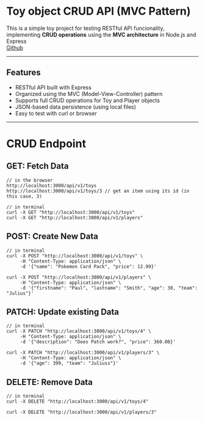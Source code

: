 # Toy object CRUD API (MVC Pattern) 
This is a simple toy project for testing RESTful API funcionality, implementing **CRUD operations** using the **MVC architecture** in Node.js and Express  
[Github](https://github.com/co24428/CRUD_MVC_Toy)

---

## Features
- RESTful API built with Express
- Organized using the MVC (Model-View-Controller) pattern
- Supports full CRUD operations for Toy and Player objects
- JSON-based data persistence (using local files)
- Easy to test with curl or browser

---

# CRUD Endpoint

## GET: Fetch Data
```
// in the browser
http://localhost:3000/api/v1/toys
http://localhost:3000/api/v1/toys/3 // get an item using its id (in this case, 3)

// in terminal
curl -X GET "http://localhost:3000/api/v1/toys"
curl -X GET "http://localhost:3000/api/v1/players"

```

## POST: Create New Data
```
// in terminal
curl -X POST "http://localhost:3000/api/v1/toys" \
     -H "Content-Type: application/json" \
     -d '{"name": "Pokemon Card Pack", "price": 12.99}'

curl -X POST "http://localhost:3000/api/v1/players" \
     -H "Content-Type: application/json" \
     -d '{"firstname": "Paul", "lastname": "Smith", "age": 30, "team": "Julius"}'
```

## PATCH: Update existing Data
```
// in terminal
curl -X PATCH "http://localhost:3000/api/v1/toys/4" \
     -H "Content-Type: application/json" \
     -d '{"description": "Does Patch work?", "price": 360.00}'

curl -X PATCH "http://localhost:3000/api/v1/players/3" \
     -H "Content-Type: application/json" \
     -d '{"age": 399, "team": "Juliuss"}'
```

## DELETE: Remove Data
```
// in terminal
curl -X DELETE "http://localhost:3000/api/v1/toys/4"

curl -X DELETE "http://localhost:3000/api/v1/players/3"
```